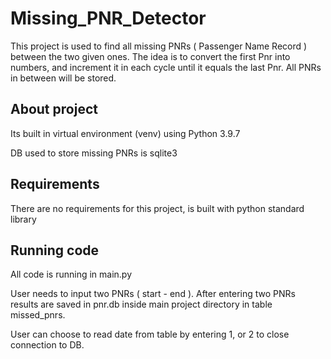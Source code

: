 # Missing_PNR_Detector

This project is used to find all missing PNRs ( Passenger Name Record ) between the two given ones.
The idea is to convert the first Pnr into numbers, and increment it in each cycle until it equals the last Pnr.
All PNRs in between will be stored.

## About project

Its built in virtual environment (venv) using Python 3.9.7

DB used to store missing PNRs is sqlite3 

## Requirements

There are no requirements for this project, is built with python standard library

## Running code

All code is running in main.py

User needs to input two PNRs ( start - end ).
After entering two PNRs results are saved in pnr.db inside main project directory in table missed_pnrs.

User can choose to read date from table by entering 1, or 2 to close connection to DB.
